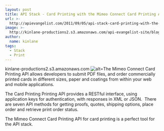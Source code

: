```yaml
---
layout: post
title: API Stack - Card Printing with the Mimeo Connect Card Printing API
url: >-
  http://apievangelist.com/2011/09/05/api-stack-card-printing-with-the-mimeo-connect-card-printing-api/
image: >-
  http://kinlane-productions2.s3.amazonaws.com/api-evangelist-site/blog/card-sample-image.png
author:
  name: kinlane
tags:
  - Stack
  - Print
---
```

kinlane-productions2.s3.amazonaws.com ![ alt=](http://kinlane-productions.s3.amazonaws.com/mimeo/card-sample-image.png)The Mimeo Connect Card Printing API allows developers to submit PDF files, and order commercially printed cards in different sizes, paper and coatings from within your web and mobile applications.

The Card Printing Printing API provides a RESTful interface, using application keys for authentication, with responses in XML or JSON.  There are seven API methods for getting proofs, quotes, shipping options, place order and retrieve print order status.

The Mimeo Connect Card Printing API for card printing is a perfect tool for the API stack.